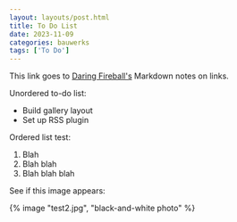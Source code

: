 ```yaml
---
layout: layouts/post.html
title: To Do List
date: 2023-11-09
categories: bauwerks
tags: ['To Do']
---
```


This link goes to [Daring Fireball's](https://daringfireball.net/projects/markdown/syntax#link) Markdown notes on links. 

Unordered to-do list:

- Build gallery layout
- Set up RSS plugin

Ordered list test:

1. Blah
2. Blah blah
3. Blah blah blah

See if this image appears:

{% image "test2.jpg", "black-and-white photo" %}

